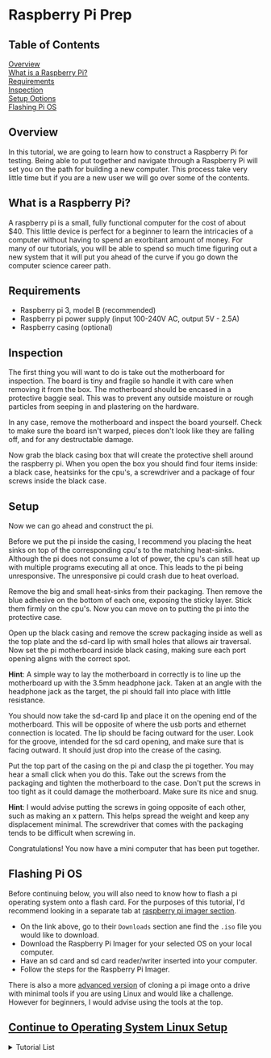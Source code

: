 # Raspberry Pi Prep

## Table of Contents

[Overview](#overview)<br>
[What is a Raspberry Pi?](#what-is-a-raspberry-pi)<br>
[Requirements](#requirements)<br>
[Inspection](#inspection)<br>
[Setup Options](#setup)<br>
[Flashing Pi OS](#flashing-pi-os)<br>

<div id='overview'>

## Overview

In this tutorial, we are going to learn how to construct a Raspberry Pi for testing. Being able to put together and navigate through a Raspberry Pi will set you on the path for building a new computer. This process take very little time but if you are a new user we will go over some of the contents.

<div id='what-is-a-raspberry-pi'>

## What is a Raspberry Pi?

A raspberry pi is a small, fully functional computer for the cost of about $40. This little device is perfect for a beginner to learn the intricacies of a computer without having to spend an exorbitant amount of money. For many of our tutorials, you will be able to spend so much time figuring out a new system that it will put you ahead of the curve if you go down the computer science career path. 

<div id='requirements'>

## Requirements

- Raspberry pi 3, model B (recommended)
- Raspberry pi power supply (input 100-240V AC, output 5V - 2.5A)
- Raspberry casing (optional)

<div id='inspection'>

## Inspection

The first thing you will want to do is take out the motherboard for inspection. The board is tiny and fragile so handle it with care when removing it from the box. The motherboard should be encased in a protective baggie seal. This was to prevent any outside moisture or rough particles from seeping in and plastering on the hardware. 

In any case, remove the motherboard and inspect the board yourself. Check to make sure the board isn't warped, pieces don't look like they are falling off, and for any destructable damage.

Now grab the black casing box that will create the protective shell around the raspberry pi. When you open the box you should find four items inside: a black case, heatsinks for the cpu's, a screwdriver and a package of four screws inside the black case.

<div id='setup'>

## Setup

Now we can go ahead and construct the pi.

Before we put the pi inside the casing, I recommend you placing the heat sinks on top of the corresponding cpu's to the matching heat-sinks. Although the pi does not consume a lot of power, the cpu's can still heat up with multiple programs executing all at once. This leads to the pi being unresponsive. The unresponsive pi could crash due to heat overload.

Remove the big and small heat-sinks from their packaging. Then remove the blue adhesive on the bottom of each one, exposing the sticky layer. Stick them firmly on the cpu's. Now you can move on to putting the pi into the protective case.

Open up the black casing and remove the screw packaging inside as well as the top plate and the sd-card lip with small holes that allows air traversal. Now set the pi motherboard inside black casing, making sure each port opening aligns with the correct spot. 

<b>Hint</b>: A simple way to lay the motherboard in correctly is to line up the motherboard up with the 3.5mm headphone jack. Taken at an angle with the headphone jack as the target, the pi should fall into place with little resistance.

You should now take the sd-card lip and place it on the opening end of the motherboard. This will be opposite of where the usb ports and ethernet connection is located. The lip should be facing outward for the user. Look for the groove, intended for the sd card opening, and make sure that is facing outward. It should just drop into the crease of the casing.

Put the top part of the casing on the pi and clasp the pi together. You may hear a small click when you do this. Take out the screws from the packaging and tighten the motherboard to the case. Don't put the screws in too tight as it could damage the motherboard. Make sure its nice and snug. 

<b>Hint</b>: I would advise putting the screws in going opposite of each other, such as making an x pattern. This helps spread the weight and keep any displacement minimal. The screwdriver that comes with the packaging tends to be difficult when screwing in. 

Congratulations! You now have a mini computer that has been put together.

## Flashing Pi OS

Before continuing below, you will also need to know how to flash a pi operating system onto a flash card. For the purposes of this tutorial, I'd recommend looking in a separate tab at [raspberry pi imager section](https://www.raspberrypi.org/documentation/installation/installing-images/). 

- On the link above, go to their `Downloads` section ane find the `.iso` file you would like to download.
- Download the Raspberry Pi Imager for your selected OS on your local computer. 
- Have an sd card and sd card reader/writer inserted into your computer.
- Follow the steps for the Raspberry Pi Imager.

There is also a more [advanced version](../prep/README2.md) of cloning a pi image onto a drive with minimal tools if you are using Linux and would like a challenge. However for beginners, I would advise using the tools at the top.


## [Continue to Operating System Linux Setup](../linux/README.md)

<details><summary>Tutorial List</summary>

### Prep

[Raspberry Pi Prep](../README.md)<br>
[(Bonus) Flashing OS image to SD card: Linux Version](../prep/README2.md)<br>

---

### Linux - WSl setup

[Operating System (Linux)](../linux/README.md)<br>
[Toggle Raspberry Pi led light](../linux/embed/README.md)<br>
[Autoboot Services](../linux/embed/sysd/README.md)<br>


---

### Database

[(Part 1) Database (MySQL)](../db/README.md)<br>
[(Part 2) Tables, Queries, and SQL](../db/README2.md)<br>
[(Part 3) Working with Relations](../db/README3.md)<br>
[(Part 4) Putting it all together](../db/README4.md)<br>
[(Extras) Setting MySQL Timezone on Raspberry Pi](../db/MYSQLTZ.md)<br>

---

### Web

[Getting Started with Node](../web/README.md)<br>
[(Part 1) Web API (Node)](../web/api/js/src/iotapi/README.md)<br>
[(Part 2) Web API (Node)](../web/api/js/src/iotapi/README2.md)<br>
[(Part 3) Web API (Node)](../web/api/js/src/iotapi/README3.md)<br>
[(Part 4) Web API (Node)](../web/api/js/src/iotapi/README4.md)<br>
[(Part 5) Web API (Node)](../web/api/js/src/iotapi/README5.md)<br>

---

### UX

[Angular (Web Framework Setup)](../web/ux/README.md)<br>
[Angular (Web Framework) (Part 1)](../web/ux/README2.md)<br>
[Angular (Web Framework) (Part 2)](../web/ux/README3.md)<br>
[Angular (Web Framework) (Part 3)](../web/ux/README4.md)<br>

---

### API

[Installing MySQL Connector for Python](../web/api/py/README.md)

</details>


